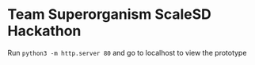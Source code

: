# Team Superorganism ScaleSD Hackathon
Run `python3 -m http.server 80` and go to localhost to view the prototype

